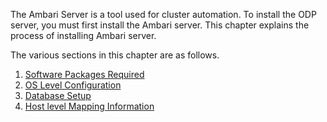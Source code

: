 The Ambari Server is a tool used for cluster automation. To install the ODP server, you must first install the Ambari server. This chapter explains the process of installing Ambari server. 

The various sections in this chapter are as follows. 

1.  [Software Packages Required](https://github.com/acceldata-io/odpdocumentation/wiki/Prerequisites-to-Install-Ambari-Server#software-requirements)
2.  [OS Level Configuration](https://github.com/acceldata-io/odpdocumentation/wiki/Prepare-Environment#set-up-password-less-ssh)
3.  [Database Setup](https://github.com/acceldata-io/odpdocumentation/wiki/Prepare-Environment#download-and-set-up-database-connectors)
4.  [Host level Mapping Information](https://github.com/acceldata-io/odpdocumentation/wiki/Download-the-Ambari-Repository#setting-up-local-repository)